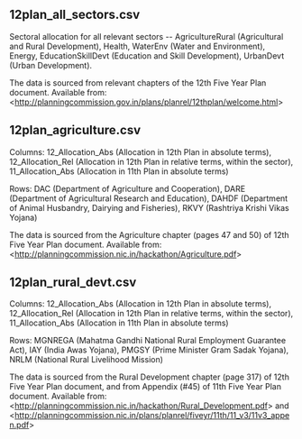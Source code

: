 12plan_all_sectors.csv
----------------------

Sectoral allocation for all relevant sectors -- AgricultureRural (Agricultural and Rural Development), Health, WaterEnv (Water and Environment), Energy, EducationSkillDevt (Education and Skill Development), UrbanDevt (Urban Development).

The data is sourced from relevant chapters of the 12th Five Year Plan document. Available from: <<a href="http://planningcommission.gov.in/plans/planrel/12thplan/welcome.html" target="_blank">http://planningcommission.gov.in/plans/planrel/12thplan/welcome.html</a>>

12plan_agriculture.csv
----------------------

Columns: 12_Allocation_Abs (Allocation in 12th Plan in absolute terms), 12_Allocation_Rel (Allocation in 12th Plan in relative terms, within the sector), 11_Allocation_Abs (Allocation in 11th Plan in absolute terms)

Rows: DAC (Department of Agriculture and Cooperation), DARE (Department of Agricultural Research and Education), DAHDF (Department of Animal Husbandry, Dairying and Fisheries), RKVY (Rashtriya Krishi Vikas Yojana)

The data is sourced from the Agriculture chapter (pages 47 and 50) of 12th Five Year Plan document. Available from: <<a href="http://planningcommission.nic.in/hackathon/Agriculture.pdf" target="_blank">http://planningcommission.nic.in/hackathon/Agriculture.pdf</a>>

12plan_rural_devt.csv
---------------------

Columns: 12_Allocation_Abs (Allocation in 12th Plan in absolute terms), 12_Allocation_Rel (Allocation in 12th Plan in relative terms, within the sector), 11_Allocation_Abs (Allocation in 11th Plan in absolute terms)

Rows: MGNREGA (Mahatma Gandhi National Rural Employment Guarantee Act), IAY (India Awas Yojana), PMGSY (Prime Minister Gram Sadak Yojana), NRLM (National Rural Livelihood Mission)

The data is sourced from the Rural Development chapter (page 317) of 12th Five Year Plan document, and from Appendix (#45) of 11th Five Year Plan document.  Available from: <<a href="http://planningcommission.nic.in/hackathon/Rural_Development.pdf" target="_blank">http://planningcommission.nic.in/hackathon/Rural_Development.pdf</a>> and <<a href="http://planningcommission.nic.in/plans/planrel/fiveyr/11th/11_v3/11v3_appen.pdf" target="_blank">http://planningcommission.nic.in/plans/planrel/fiveyr/11th/11_v3/11v3_appen.pdf</a>>